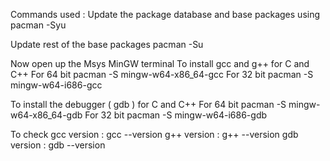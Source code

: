 Commands used :
Update the package database and base packages using
pacman -Syu

Update rest of the base packages 
pacman -Su

Now open up the Msys MinGW terminal
To install gcc and g++ for C and C++ 
For 64 bit
pacman -S mingw-w64-x86_64-gcc
For 32 bit
pacman -S mingw-w64-i686-gcc

To install the debugger ( gdb ) for C and C++
For 64 bit
pacman -S mingw-w64-x86_64-gdb
For 32 bit
pacman -S mingw-w64-i686-gdb

To check
gcc version : gcc --version
g++ version : g++ --version
gdb version : gdb --version